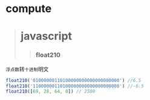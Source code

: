 # compute
># javascript
>>### float210
`浮点数`转`十进制`明文
```javascript
float210('01000000110100000000000000000000') //6.5
float210('11000000110100000000000000000000') //-6.5
float210([69, 28, 64, 0]) // 2500
```
